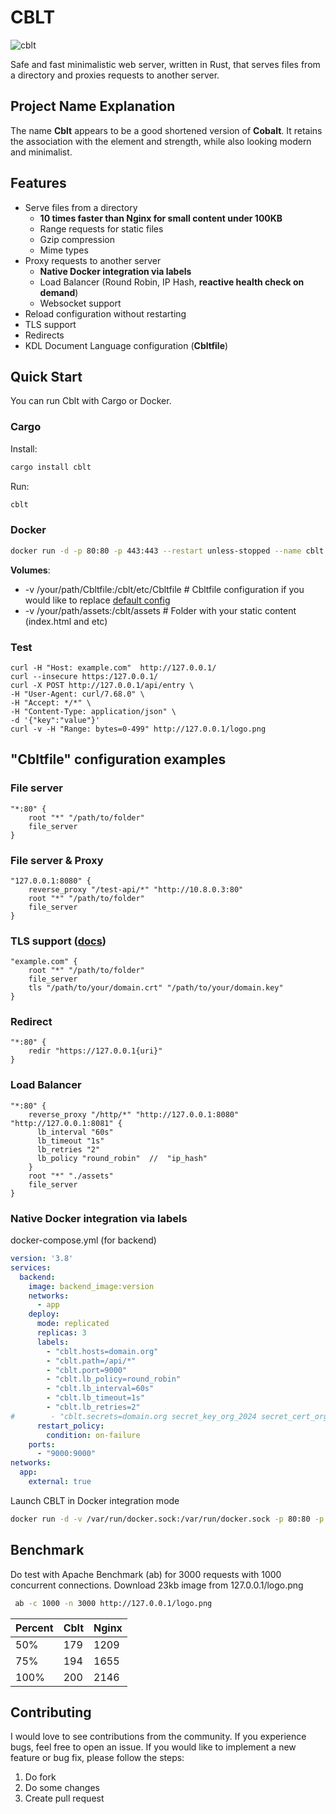 # СBLT

![cblt](https://github.com/evgenyigumnov/cblt/raw/HEAD/logo.png)

Safe and fast minimalistic web server, written in Rust, that serves files from a directory and proxies requests to another server.

## Project Name Explanation 

The name **Cblt** appears to be a good shortened version of **Cobalt**. It retains the association with the element and strength, while also looking modern and minimalist. 

## Features

- Serve files from a directory
  - **10 times faster than Nginx for small content under 100KB**
  - Range requests for static files
  - Gzip compression
  - Mime types
- Proxy requests to another server
  - **Native Docker integration via labels**
  - Load Balancer (Round Robin, IP Hash, **reactive health check on demand**)
  - Websocket support
- Reload configuration without restarting
- TLS support
- Redirects
- KDL Document Language configuration (**Cbltfile**)


## Quick Start
You can run Cblt with Cargo or Docker.
### Cargo
Install:
```bash
cargo install cblt
```
Run:
```bash
cblt
```

### Docker
```bash
docker run -d -p 80:80 -p 443:443 --restart unless-stopped --name cblt ievkz/cblt
```
**Volumes**:
- -v /your/path/Cbltfile:/cblt/etc/Cbltfile  # Cbltfile configuration if you would like to replace [default config](https://github.com/evgenyigumnov/cblt/blob/main/Cbltfile)
- -v /your/path/assets:/cblt/assets # Folder with your static content (index.html and etc)


### Test

```
curl -H "Host: example.com"  http://127.0.0.1/
curl --insecure https:/127.0.0.1/
curl -X POST http://127.0.0.1/api/entry \
-H "User-Agent: curl/7.68.0" \
-H "Accept: */*" \
-H "Content-Type: application/json" \
-d '{"key":"value"}'
curl -v -H "Range: bytes=0-499" http://127.0.0.1/logo.png
```

## "Cbltfile" configuration examples
### File server
```kdl
"*:80" {
    root "*" "/path/to/folder"
    file_server
}
```
### File server & Proxy
```kdl
"127.0.0.1:8080" {
    reverse_proxy "/test-api/*" "http://10.8.0.3:80"
    root "*" "/path/to/folder"
    file_server
}
```
### TLS support ([docs](https://github.com/evgenyigumnov/cblt/blob/main/tls.md))
```kdl
"example.com" {
    root "*" "/path/to/folder"
    file_server
    tls "/path/to/your/domain.crt" "/path/to/your/domain.key"
}
```
### Redirect
```kdl
"*:80" {
    redir "https://127.0.0.1{uri}"
}
```

### Load Balancer
```kdl
"*:80" {
    reverse_proxy "/http/*" "http://127.0.0.1:8080" "http://127.0.0.1:8081" {
      lb_interval "60s"
      lb_timeout "1s"
      lb_retries "2"
      lb_policy "round_robin"  //  "ip_hash"
    }
    root "*" "./assets"
    file_server
}
```
### Native Docker integration via labels
docker-compose.yml (for backend)
```yaml
version: '3.8'
services:
  backend:
    image: backend_image:version
    networks:
      - app
    deploy:
      mode: replicated
      replicas: 3
      labels:
        - "cblt.hosts=domain.org"
        - "cblt.path=/api/*"
        - "cblt.port=9000"
        - "cblt.lb_policy=round_robin"
        - "cblt.lb_interval=60s"
        - "cblt.lb_timeout=1s"
        - "cblt.lb_retries=2"
#        - "cblt.secrets=domain.org secret_key_org_2024 secret_cert_org_2024"
      restart_policy:
        condition: on-failure
    ports:
      - "9000:9000"
networks:
  app:
    external: true
```
Launch CBLT in Docker integration mode
```bash
docker run -d -v /var/run/docker.sock:/var/run/docker.sock -p 80:80 -p 443:443 --restart unless-stopped --name cblt  -e MODE=docker ievkz/cblt
```


## Benchmark
Do test with Apache Benchmark (ab) for 3000 requests with 1000 concurrent connections. Download 23kb image from 127.0.0.1/logo.png

```bash
 ab -c 1000 -n 3000 http://127.0.0.1/logo.png
``` 

| Percent | Cblt | Nginx |
|---------|------|-------|
| 50%     | 179 | 1209  |
| 75%     | 194 | 1655  |
| 100%    | 200 | 2146  |

## Contributing
I would love to see contributions from the community. If you experience bugs, feel free to open an issue. If you would like to implement a new feature or bug fix, please follow the steps:

1. Do fork
2. Do some changes
3. Create pull request

